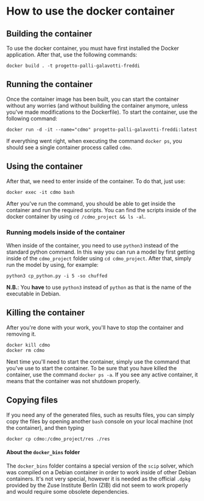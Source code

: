 # How to use the docker container

## Building the container
To use the docker container, you must have first installed the Docker application.
After that, use the following commands:
```
docker build . -t progetto-palli-galavotti-freddi
```

## Running the container
Once the container image has been built, you can start the container without any worries (and without building the container anymore, unless you've made modifications to the Dockerfile).
To start the container, use the following command:
```
docker run -d -it --name="cdmo" progetto-palli-galavotti-freddi:latest
```
If everything went right, when executing the command `docker ps`, you should see a single container process called `cdmo`.

## Using the container
After that, we need to enter inside of the container. To do that, just use:
```
docker exec -it cdmo bash
```
After you've run the command, you should be able to get inside the container and run the required scripts.
You can find the scripts inside of the docker container by using `cd /cdmo_project && ls -al`.

### Running models inside of the container
When inside of the container, you need to use `python3` instead of the standard python command.
In this way you can run a model by first getting inside of the `cdmo_project` folder using `cd cdmo_project`.
After that, simply run the model by using, for example:
```
python3 cp_python.py -i 5 -so chuffed
```
__N.B.__: You __have__ to use `python3` instead of `python` as that is the name of the executable in Debian.

## Killing the container
After you're done with your work, you'll have to stop the container and removing it.
```
docker kill cdmo
docker rm cdmo
```
Next time you'll need to start the container, simply use the command that you've use to start the container.
To be sure that you have killed the container, use the command `docker ps -a`. If you see any active container, it means that the container was not shutdown properly.

## Copying files
If you need any of the generated files, such as results files, you can simply copy the files by opening another `bash` console on your local machine (not the container), and then typing

```
docker cp cdmo:/cdmo_project/res ./res
```

#### About the `docker_bins` folder
The `docker_bins` folder contains a special version of the `scip` solver, which was compiled on a Debian container in order to work inside of other Debian containers. It's not very special, however it is needed as the official `.dpkg` provided by the Zuse Institute Berlin (ZIB) did not seem to work properly and would require some obsolete dependencies.